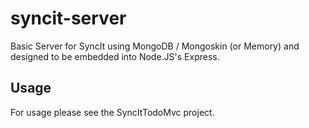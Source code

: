 # syncit-server

Basic Server for SyncIt using MongoDB / Mongoskin (or Memory) and designed to be embedded into Node.JS's Express.

## Usage

For usage please see the SyncItTodoMvc project.
